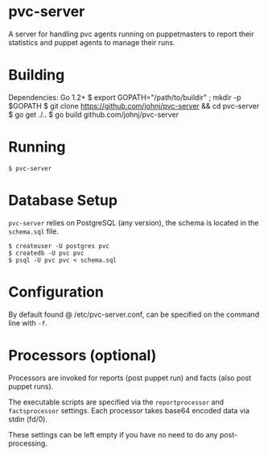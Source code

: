 # pvc-server

A server for handling pvc agents running on puppetmasters to report their statistics and
puppet agents to manage their runs.

# Building

Dependencies: Go 1.2+
    $ export GOPATH="/path/to/buildir" ; mkdir -p $GOPATH
    $ git clone https://github.com/johnj/pvc-server && cd pvc-server
    $ go get ./..
    $ go build github.com/johnj/pvc-server

# Running
``
$ pvc-server
``

# Database Setup
`pvc-server` relies on PostgreSQL (any version), the schema is located in the `schema.sql`
file.

    $ createuser -U postgres pvc
    $ createdb -U pvc pvc
    $ psql -U pvc pvc < schema.sql

# Configuration
By default found @ /etc/pvc-server.conf, can be specified on the command line with `-f`.

# Processors (optional)
Processors are invoked for reports (post puppet run) and facts (also post puppet runs).

The executable scripts are specified via the `reportprocessor` and `factsprocessor`
settings. Each processor takes base64 encoded data via stdin (fd/0).

These settings can be left empty if you have no need to do any post-processing.
